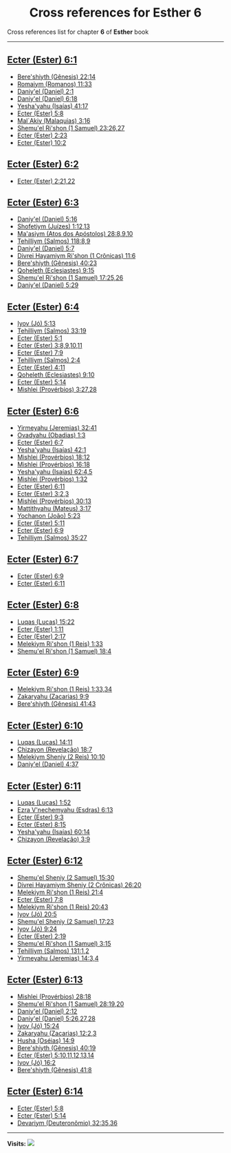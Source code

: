 <div align="center">

# Cross references for **Esther 6**
</div>

Cross references list for chapter **6** of **Esther** book

---

<h2 id="1"><a href="https://bible.ozzuu.com/pt_yah/Est/6#1" target="_blank">Ecter (Ester) 6:1</a></h2>

- [Bere'shiyth (Gênesis) 22:14](https://bible.ozzuu.com/pt_yah/Gen/22#14)
- [Romaiym (Romanos) 11:33](https://bible.ozzuu.com/pt_yah/Rom/11#33)
- [Daniy'el (Daniel) 2:1](https://bible.ozzuu.com/pt_yah/Dan/2#1)
- [Daniy'el (Daniel) 6:18](https://bible.ozzuu.com/pt_yah/Dan/6#18)
- [Yesha'yahu (Isaías) 41:17](https://bible.ozzuu.com/pt_yah/Isa/41#17)
- [Ecter (Ester) 5:8](https://bible.ozzuu.com/pt_yah/Est/5#8)
- [Mal`Akiy (Malaquias) 3:16](https://bible.ozzuu.com/pt_yah/Mal/3#16)
- [Shemu'el Ri'shon (1 Samuel) 23:26,27](https://bible.ozzuu.com/pt_yah/1Sm/23#26)
- [Ecter (Ester) 2:23](https://bible.ozzuu.com/pt_yah/Est/2#23)
- [Ecter (Ester) 10:2](https://bible.ozzuu.com/pt_yah/Est/10#2)
<h2 id="2"><a href="https://bible.ozzuu.com/pt_yah/Est/6#2" target="_blank">Ecter (Ester) 6:2</a></h2>

- [Ecter (Ester) 2:21,22](https://bible.ozzuu.com/pt_yah/Est/2#21)
<h2 id="3"><a href="https://bible.ozzuu.com/pt_yah/Est/6#3" target="_blank">Ecter (Ester) 6:3</a></h2>

- [Daniy'el (Daniel) 5:16](https://bible.ozzuu.com/pt_yah/Dan/5#16)
- [Shofetiym (Juízes) 1:12,13](https://bible.ozzuu.com/pt_yah/Jdg/1#12)
- [Ma'asiym (Atos dos Apóstolos) 28:8,9,10](https://bible.ozzuu.com/pt_yah/Act/28#8)
- [Tehilliym (Salmos) 118:8,9](https://bible.ozzuu.com/pt_yah/Psa/118#8)
- [Daniy'el (Daniel) 5:7](https://bible.ozzuu.com/pt_yah/Dan/5#7)
- [Divrei Hayamiym Ri'shon (1 Crônicas) 11:6](https://bible.ozzuu.com/pt_yah/1Ch/11#6)
- [Bere'shiyth (Gênesis) 40:23](https://bible.ozzuu.com/pt_yah/Gen/40#23)
- [Qoheleth (Eclesiastes) 9:15](https://bible.ozzuu.com/pt_yah/Ecc/9#15)
- [Shemu'el Ri'shon (1 Samuel) 17:25,26](https://bible.ozzuu.com/pt_yah/1Sm/17#25)
- [Daniy'el (Daniel) 5:29](https://bible.ozzuu.com/pt_yah/Dan/5#29)
<h2 id="4"><a href="https://bible.ozzuu.com/pt_yah/Est/6#4" target="_blank">Ecter (Ester) 6:4</a></h2>

- [Iyov (Jó) 5:13](https://bible.ozzuu.com/pt_yah/Job/5#13)
- [Tehilliym (Salmos) 33:19](https://bible.ozzuu.com/pt_yah/Psa/33#19)
- [Ecter (Ester) 5:1](https://bible.ozzuu.com/pt_yah/Est/5#1)
- [Ecter (Ester) 3:8,9,10,11](https://bible.ozzuu.com/pt_yah/Est/3#8)
- [Ecter (Ester) 7:9](https://bible.ozzuu.com/pt_yah/Est/7#9)
- [Tehilliym (Salmos) 2:4](https://bible.ozzuu.com/pt_yah/Psa/2#4)
- [Ecter (Ester) 4:11](https://bible.ozzuu.com/pt_yah/Est/4#11)
- [Qoheleth (Eclesiastes) 9:10](https://bible.ozzuu.com/pt_yah/Ecc/9#10)
- [Ecter (Ester) 5:14](https://bible.ozzuu.com/pt_yah/Est/5#14)
- [Mishlei (Provérbios) 3:27,28](https://bible.ozzuu.com/pt_yah/Pro/3#27)
<h2 id="6"><a href="https://bible.ozzuu.com/pt_yah/Est/6#6" target="_blank">Ecter (Ester) 6:6</a></h2>

- [Yirmeyahu (Jeremias) 32:41](https://bible.ozzuu.com/pt_yah/Jer/32#41)
- [Ovadyahu (Obadias) 1:3](https://bible.ozzuu.com/pt_yah/Oba/1#3)
- [Ecter (Ester) 6:7](https://bible.ozzuu.com/pt_yah/Est/6#7)
- [Yesha'yahu (Isaías) 42:1](https://bible.ozzuu.com/pt_yah/Isa/42#1)
- [Mishlei (Provérbios) 18:12](https://bible.ozzuu.com/pt_yah/Pro/18#12)
- [Mishlei (Provérbios) 16:18](https://bible.ozzuu.com/pt_yah/Pro/16#18)
- [Yesha'yahu (Isaías) 62:4,5](https://bible.ozzuu.com/pt_yah/Isa/62#4)
- [Mishlei (Provérbios) 1:32](https://bible.ozzuu.com/pt_yah/Pro/1#32)
- [Ecter (Ester) 6:11](https://bible.ozzuu.com/pt_yah/Est/6#11)
- [Ecter (Ester) 3:2,3](https://bible.ozzuu.com/pt_yah/Est/3#2)
- [Mishlei (Provérbios) 30:13](https://bible.ozzuu.com/pt_yah/Pro/30#13)
- [Mattithyahu (Mateus) 3:17](https://bible.ozzuu.com/pt_yah/Mat/3#17)
- [Yochanon (João) 5:23](https://bible.ozzuu.com/pt_yah/Joh/5#23)
- [Ecter (Ester) 5:11](https://bible.ozzuu.com/pt_yah/Est/5#11)
- [Ecter (Ester) 6:9](https://bible.ozzuu.com/pt_yah/Est/6#9)
- [Tehilliym (Salmos) 35:27](https://bible.ozzuu.com/pt_yah/Psa/35#27)
<h2 id="7"><a href="https://bible.ozzuu.com/pt_yah/Est/6#7" target="_blank">Ecter (Ester) 6:7</a></h2>

- [Ecter (Ester) 6:9](https://bible.ozzuu.com/pt_yah/Est/6#9)
- [Ecter (Ester) 6:11](https://bible.ozzuu.com/pt_yah/Est/6#11)
<h2 id="8"><a href="https://bible.ozzuu.com/pt_yah/Est/6#8" target="_blank">Ecter (Ester) 6:8</a></h2>

- [Luqas (Lucas) 15:22](https://bible.ozzuu.com/pt_yah/Luk/15#22)
- [Ecter (Ester) 1:11](https://bible.ozzuu.com/pt_yah/Est/1#11)
- [Ecter (Ester) 2:17](https://bible.ozzuu.com/pt_yah/Est/2#17)
- [Melekiym Ri'shon (1 Reis) 1:33](https://bible.ozzuu.com/pt_yah/1Ki/1#33)
- [Shemu'el Ri'shon (1 Samuel) 18:4](https://bible.ozzuu.com/pt_yah/1Sm/18#4)
<h2 id="9"><a href="https://bible.ozzuu.com/pt_yah/Est/6#9" target="_blank">Ecter (Ester) 6:9</a></h2>

- [Melekiym Ri'shon (1 Reis) 1:33,34](https://bible.ozzuu.com/pt_yah/1Ki/1#33)
- [Zakaryahu (Zacarias) 9:9](https://bible.ozzuu.com/pt_yah/Zec/9#9)
- [Bere'shiyth (Gênesis) 41:43](https://bible.ozzuu.com/pt_yah/Gen/41#43)
<h2 id="10"><a href="https://bible.ozzuu.com/pt_yah/Est/6#10" target="_blank">Ecter (Ester) 6:10</a></h2>

- [Luqas (Lucas) 14:11](https://bible.ozzuu.com/pt_yah/Luk/14#11)
- [Chizayon (Revelação) 18:7](https://bible.ozzuu.com/pt_yah/Rev/18#7)
- [Melekiym Sheniy (2 Reis) 10:10](https://bible.ozzuu.com/pt_yah/2Ki/10#10)
- [Daniy'el (Daniel) 4:37](https://bible.ozzuu.com/pt_yah/Dan/4#37)
<h2 id="11"><a href="https://bible.ozzuu.com/pt_yah/Est/6#11" target="_blank">Ecter (Ester) 6:11</a></h2>

- [Luqas (Lucas) 1:52](https://bible.ozzuu.com/pt_yah/Luk/1#52)
- [Ezra V'nechemyahu (Esdras) 6:13](https://bible.ozzuu.com/pt_yah/1Ez/6#13)
- [Ecter (Ester) 9:3](https://bible.ozzuu.com/pt_yah/Est/9#3)
- [Ecter (Ester) 8:15](https://bible.ozzuu.com/pt_yah/Est/8#15)
- [Yesha'yahu (Isaías) 60:14](https://bible.ozzuu.com/pt_yah/Isa/60#14)
- [Chizayon (Revelação) 3:9](https://bible.ozzuu.com/pt_yah/Rev/3#9)
<h2 id="12"><a href="https://bible.ozzuu.com/pt_yah/Est/6#12" target="_blank">Ecter (Ester) 6:12</a></h2>

- [Shemu'el Sheniy (2 Samuel) 15:30](https://bible.ozzuu.com/pt_yah/2Sm/15#30)
- [Divrei Hayamiym Sheniy (2 Crônicas) 26:20](https://bible.ozzuu.com/pt_yah/2Ch/26#20)
- [Melekiym Ri'shon (1 Reis) 21:4](https://bible.ozzuu.com/pt_yah/1Ki/21#4)
- [Ecter (Ester) 7:8](https://bible.ozzuu.com/pt_yah/Est/7#8)
- [Melekiym Ri'shon (1 Reis) 20:43](https://bible.ozzuu.com/pt_yah/1Ki/20#43)
- [Iyov (Jó) 20:5](https://bible.ozzuu.com/pt_yah/Job/20#5)
- [Shemu'el Sheniy (2 Samuel) 17:23](https://bible.ozzuu.com/pt_yah/2Sm/17#23)
- [Iyov (Jó) 9:24](https://bible.ozzuu.com/pt_yah/Job/9#24)
- [Ecter (Ester) 2:19](https://bible.ozzuu.com/pt_yah/Est/2#19)
- [Shemu'el Ri'shon (1 Samuel) 3:15](https://bible.ozzuu.com/pt_yah/1Sm/3#15)
- [Tehilliym (Salmos) 131:1,2](https://bible.ozzuu.com/pt_yah/Psa/131#1)
- [Yirmeyahu (Jeremias) 14:3,4](https://bible.ozzuu.com/pt_yah/Jer/14#3)
<h2 id="13"><a href="https://bible.ozzuu.com/pt_yah/Est/6#13" target="_blank">Ecter (Ester) 6:13</a></h2>

- [Mishlei (Provérbios) 28:18](https://bible.ozzuu.com/pt_yah/Pro/28#18)
- [Shemu'el Ri'shon (1 Samuel) 28:19,20](https://bible.ozzuu.com/pt_yah/1Sm/28#19)
- [Daniy'el (Daniel) 2:12](https://bible.ozzuu.com/pt_yah/Dan/2#12)
- [Daniy'el (Daniel) 5:26,27,28](https://bible.ozzuu.com/pt_yah/Dan/5#26)
- [Iyov (Jó) 15:24](https://bible.ozzuu.com/pt_yah/Job/15#24)
- [Zakaryahu (Zacarias) 12:2,3](https://bible.ozzuu.com/pt_yah/Zec/12#2)
- [Husha (Oséias) 14:9](https://bible.ozzuu.com/pt_yah/Hos/14#9)
- [Bere'shiyth (Gênesis) 40:19](https://bible.ozzuu.com/pt_yah/Gen/40#19)
- [Ecter (Ester) 5:10,11,12,13,14](https://bible.ozzuu.com/pt_yah/Est/5#10)
- [Iyov (Jó) 16:2](https://bible.ozzuu.com/pt_yah/Job/16#2)
- [Bere'shiyth (Gênesis) 41:8](https://bible.ozzuu.com/pt_yah/Gen/41#8)
<h2 id="14"><a href="https://bible.ozzuu.com/pt_yah/Est/6#14" target="_blank">Ecter (Ester) 6:14</a></h2>

- [Ecter (Ester) 5:8](https://bible.ozzuu.com/pt_yah/Est/5#8)
- [Ecter (Ester) 5:14](https://bible.ozzuu.com/pt_yah/Est/5#14)
- [Devariym (Deuteronômio) 32:35,36](https://bible.ozzuu.com/pt_yah/Deu/32#35)


---

**Visits:**
![](https://profile-counter.glitch.me/visitCounter_crossrefs43/count.svg)
